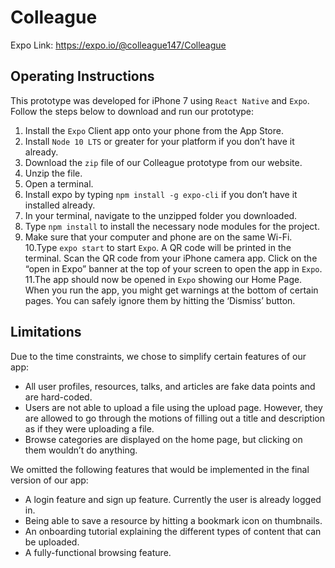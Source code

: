 # Colleague
Expo Link: https://expo.io/@colleague147/Colleague

## Operating Instructions
This prototype was developed for iPhone 7 using `React Native` and `Expo`.
Follow the steps below to download and run our prototype:
1. Install the `Expo` Client app onto your phone from the App Store.
2. Install `Node 10 LTS` or greater for your platform if you don’t have it already.
3. Download the `zip` file of our Colleague prototype from our website.
4. Unzip the file.
5. Open a terminal.
6. Install expo by typing `npm install -g expo-cli` if you don’t have it
installed already.
7. In your terminal, navigate to the unzipped folder you downloaded.
8. Type `npm install` to install the necessary node modules for the project.
9. Make sure that your computer and phone are on the same Wi-Fi.
10.Type `expo start` to start `Expo`. A QR code will be printed in the terminal.
Scan the QR code from your iPhone camera app. Click on the “open in Expo”
banner at the top of your screen to open the app in `Expo`.
11.The app should now be opened in `Expo` showing our Home Page.
When you run the app, you might get warnings at the bottom of certain pages. You can
safely ignore them by hitting the ‘Dismiss’ button.

## Limitations
Due to the time constraints, we chose to simplify certain features of our app:
* All user profiles, resources, talks, and articles are fake data points and are
hard-coded.
* Users are not able to upload a file using the upload page. However, they are
allowed to go through the motions of filling out a title and description as if they
were uploading a file.
* Browse categories are displayed on the home page, but clicking on them
wouldn’t do anything.

We omitted the following features that would be implemented in the final version of our
app:
* A login feature and sign up feature. Currently the user is already logged in.
* Being able to save a resource by hitting a bookmark icon on thumbnails.
* An onboarding tutorial explaining the different types of content that can be
uploaded.
* A fully-functional browsing feature.
